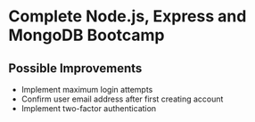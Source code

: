 # Complete Node.js, Express and MongoDB Bootcamp

## Possible Improvements

- Implement maximum login attempts
- Confirm user email address after first creating account
- Implement two-factor authentication
